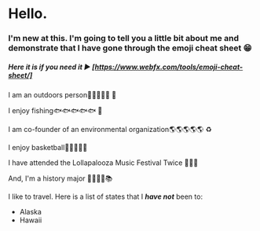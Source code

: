 # Hello.  
### I'm new at this. I'm going to tell you a little bit about me and demonstrate that I have gone through the emoji cheat sheet :grin: 
#####  Here it is if you need it :arrow_forward: [https://www.webfx.com/tools/emoji-cheat-sheet/] 

I am an outdoors person:evergreen_tree::evergreen_tree::evergreen_tree::evergreen_tree::evergreen_tree: :rowboat:

I enjoy fishing:fish::fish::fish::fish::fish:     :fishing_pole_and_fish:

I am co-founder of an environmental organization:earth_americas::earth_americas::earth_americas::earth_americas::earth_americas:     :recycle:

I enjoy basketball:basketball::basketball::basketball::basketball::basketball:

I have attended the Lollapalooza Music Festival Twice :musical_note::fire::guitar:

And, I'm a history major :closed_book::blue_book::green_book::orange_book::books:

I like to travel.  Here is a list of states that I _**have not**_ been to:
- Alaska
- Hawaii

<!--
**ericbooth906/ericbooth906** is a ✨ _special_ ✨ repository because its `README.md` (this file) appears on your GitHub profile.


Here are some ideas to get you started:

- 🔭 I’m currently working on ...
- 🌱 I’m currently learning ...
- 👯 I’m looking to collaborate on ...
- 🤔 I’m looking for help with ...
- 💬 Ask me about ...
- 📫 How to reach me: ...
- 😄 Pronouns: ...
- ⚡ Fun fact: ...
-->
